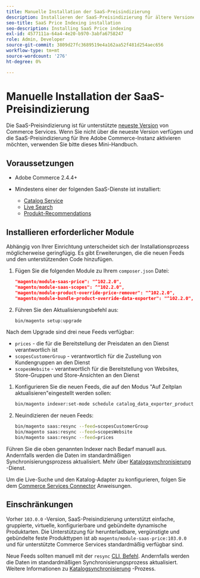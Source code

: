 ```yaml
---
title: Manuelle Installation der SaaS-Preisindizierung
description: Installieren der SaaS-Preisindizierung für ältere Versionen
seo-title: SaaS Price Indexing installation
seo-description: Installing SaaS Price indexing
exl-id: 4577111a-64a4-4e20-b970-3abfa6758247
role: Admin, Developer
source-git-commit: 3809d27fc3689519e4a162aa52f481d254aec656
workflow-type: tm+mt
source-wordcount: '276'
ht-degree: 0%

---
```


# Manuelle Installation der SaaS-Preisindizierung

Die SaaS-Preisindizierung ist für unterstützte [neueste Version](index.md#Requirements) von Commerce Services.
Wenn Sie nicht über die neueste Version verfügen und die SaaS-Preisindizierung für Ihre Adobe Commerce-Instanz aktivieren möchten, verwenden Sie bitte dieses Mini-Handbuch.

## Voraussetzungen

* Adobe Commerce 2.4.4+
* Mindestens einer der folgenden SaaS-Dienste ist installiert:

   * [Catalog Service](../catalog-service/overview.md)
   * [Live Search](../live-search/guide-overview.md)
   * [Produkt-Recommendations](../product-recommendations/guide-overview.md)

## Installieren erforderlicher Module

Abhängig von Ihrer Einrichtung unterscheidet sich der Installationsprozess möglicherweise geringfügig.
Es gibt Erweiterungen, die die neuen Feeds und den unterstützenden Code hinzufügen.

1. Fügen Sie die folgenden Module zu Ihrem `composer.json` Datei:

   ```json
   "magento/module-saas-price": "^102.2.0",
   "magento/module-saas-scopes": ^"102.2.0",
   "magento/module-product-override-price-remover": "^102.2.0",
   "magento/module-bundle-product-override-data-exporter": "^102.2.0",
   ```

1. Führen Sie den Aktualisierungsbefehl aus:

   ```bash
   bin/magento setup:upgrade
   ```

Nach dem Upgrade sind drei neue Feeds verfügbar:

* `prices` - die für die Bereitstellung der Preisdaten an den Dienst verantwortlich ist
* `scopesCustomerGroup` - verantwortlich für die Zustellung von Kundengruppen an den Dienst
* `scopesWebsite` - verantwortlich für die Bereitstellung von Websites, Store-Gruppen und Store-Ansichten an den Dienst


1. Konfigurieren Sie die neuen Feeds, die auf den Modus &quot;Auf Zeitplan aktualisieren&quot;eingestellt werden sollen:

   ```bash
   bin/magento indexer:set-mode schedule catalog_data_exporter_product_prices scopes_customergroup_data_exporter scopes_website_data_exporter
   ```

1. Neuindizieren der neuen Feeds:

   ```bash
   bin/magento saas:resync --feed=scopesCustomerGroup
   bin/magento saas:resync --feed=scopesWebsite
   bin/magento saas:resync --feed=prices
   ```

Führen Sie die oben genannten Indexer nach Bedarf manuell aus. Andernfalls werden die Daten im standardmäßigen Synchronisierungsprozess aktualisiert. Mehr über [Katalogsynchronisierung](../landing/catalog-sync.md) -Dienst.


Um die Live-Suche und den Katalog-Adapter zu konfigurieren, folgen Sie dem [Commerce Services Connector](https://experienceleague.adobe.com/docs/commerce-merchant-services/user-guides/integration-services/saas.html) Anweisungen.

## Einschränkungen

Vorher `103.0.0` -Version, SaaS-Preisindizierung unterstützt einfache, gruppierte, virtuelle, konfigurierbare und gebündelte dynamische Produktarten.
Die Unterstützung für herunterladbare, vergünstigte und gebündelte feste Produkttypen ist ab `magento/module-saas-price:103.0.0` und für unterstützte Commerce Services standardmäßig verfügbar sind.

Neue Feeds sollten manuell mit der `resync` [CLI, Befehl](../landing/catalog-sync.md#resynccmdline). Andernfalls werden die Daten im standardmäßigen Synchronisierungsprozess aktualisiert. Weitere Informationen zu [Katalogsynchronisierung](../landing/catalog-sync.md) -Prozess.
